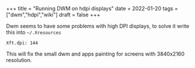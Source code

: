 +++
title = "Running DWM on hdpi displays"
date = 2022-01-20
tags = ["dwm","hdpi","wiki"]
draft = false
+++

Dwm seems to have some problems with high DPI displays, to solve it write this into `~/.Xresources`

```
Xft.dpi: 144
```

This will fix the small dwm and apps painting for screens with 3840x2160 resolution.

